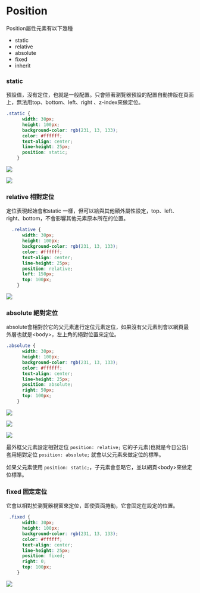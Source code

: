 # Position

Position屬性元素有以下幾種

* static 
* relative
* absolute
* fixed
* inherit

### static

預設值，沒有定位，也就是一般配置。只會照著瀏覽器預設的配置自動排版在頁面上，無法用top、bottom、left、right 、z-index來做定位。

```css
.static {
      width: 30px;
      height: 100px;
      background-color: rgb(231, 13, 133);
      color: #ffffff;
      text-align: center;
      line-height: 25px;
      position: static;
    }
```

![](.gitbook/assets/static.jpg)

![](.gitbook/assets/image%20%285%29.png)

### relative 相對定位

定位表現起始會和static 一樣，但可以給與其他額外屬性設定，top、left、right、bottom，不會影響其他元素原本所在的位置。



```css
  .relative {
      width: 30px;
      height: 100px;
      background-color: rgb(231, 13, 133);
      color: #ffffff;
      text-align: center;
      line-height: 25px;
      position: relative;
      left: 150px;
      top: 100px;
    }
```

![](.gitbook/assets/image%20%281%29.png)

### absolute 絕對定位

absolute會相對於它的父元素進行定位元素定位，如果沒有父元素則會以網頁最外層也就是&lt;body&gt;，左上角的絕對位置來定位。

```css
.absolute {
      width: 30px;
      height: 100px;
      background-color: rgb(231, 13, 133);
      color: #ffffff;
      text-align: center;
      line-height: 25px;
      position: absolute;
      right: 50px;
      top: 100px;
    }
```

![](.gitbook/assets/image%20%289%29.png)

![](.gitbook/assets/image%20%2838%29.png)

![](.gitbook/assets/image%20%287%29.png)

最外框父元素設定相對定位 `position: relative;` 它的子元素\(也就是今日公告\)套用絕對定位 `position: absolute;` 就會以父元素來做定位的標準。

如果父元素使用 `position: static;`，子元素會忽略它，並以網頁&lt;body&gt;來做定位標準。

### fixed 固定定位

它會以相對於瀏覽器視窗來定位，即使頁面捲動，它會固定在設定的位置。

```css
 .fixed {
      width: 30px;
      height: 100px;
      background-color: rgb(231, 13, 133);
      color: #ffffff;
      text-align: center;
      line-height: 25px;
      position: fixed;
      right: 0;
      top: 100px;
    }
```

![](.gitbook/assets/image%20%284%29.png)



